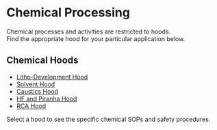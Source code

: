 # Chemical Processing

Chemical processes and activities are restricted to hoods.   
Find the appropriate hood for your particular application below. 

## Chemical Hoods
- [Litho-Development Hood](litho_hood/)
- [Solvent Hood](solvent_hood/)
- [Caustics Hood](caustics_hood/)
- [HF and Piranha Hood](hf_piranha_hood/)
- [RCA Hood](rca_hood/)


Select a hood to see the specific chemical SOPs and safety procedures.